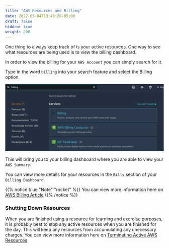```yaml
---
title: "AWS Resources and Billing"
date: 2022-05-04T13:43:26-05:00
draft: false
hidden: true
weight: 200
---
```


One thing to always keep track of is your active resources. One way to see what resources are being used is to view the billing dashboard.

In order to view the billing for your `AWS Account` you can simply search for it.

Type in the word `billing` into your search feature and select the Billing option.

![Search for Billing](pictures/billing-search.png?classes=border)

This will bring you to your billing dashboard where you are able to view your `AWS Summary`.

You can view more details for your resources in the `Bills` section of your `Billing Dashboard`. 

{{% notice blue "Note" "rocket" %}}
You can view more information here on [AWS Billing Article](https://aws.amazon.com/premiumsupport/knowledge-center/check-for-active-resources/)
{{% /notice %}}

### Shutting Down Resources

When you are finished using a resource for learning and exercise purposes, it is probably best to stop any active resources when you are finished for the day. This will keep any resources from accumulating any unecessary charges. You can view more information here on [Terminating Active AWS Resources](https://aws.amazon.com/premiumsupport/knowledge-center/terminate-resources-account-closure/)
